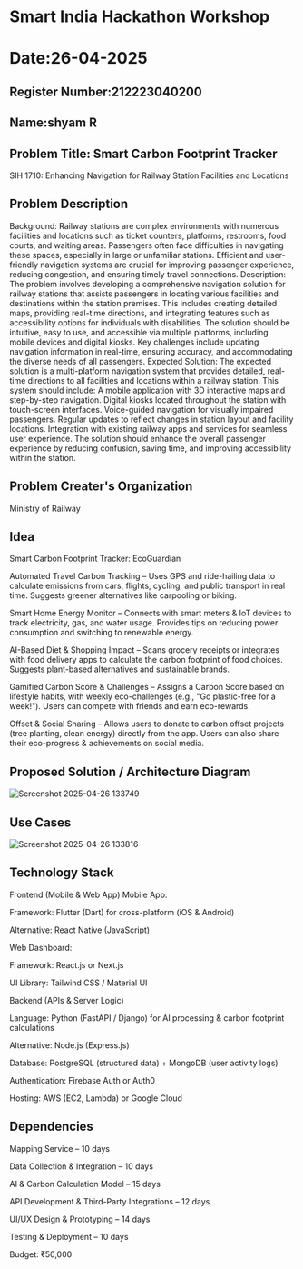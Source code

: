 # Smart India Hackathon Workshop
# Date:26-04-2025
## Register Number:212223040200
## Name:shyam R
## Problem Title: Smart Carbon Footprint Tracker
SIH 1710: Enhancing Navigation for Railway Station Facilities and Locations
## Problem Description
Background: Railway stations are complex environments with numerous facilities and locations such as ticket counters, platforms, restrooms, food courts, and waiting areas. Passengers often face difficulties in navigating these spaces, especially in large or unfamiliar stations. Efficient and user-friendly navigation systems are crucial for improving passenger experience, reducing congestion, and ensuring timely travel connections. Description: The problem involves developing a comprehensive navigation solution for railway stations that assists passengers in locating various facilities and destinations within the station premises. This includes creating detailed maps, providing real-time directions, and integrating features such as accessibility options for individuals with disabilities. The solution should be intuitive, easy to use, and accessible via multiple platforms, including mobile devices and digital kiosks. Key challenges include updating navigation information in real-time, ensuring accuracy, and accommodating the diverse needs of all passengers. Expected Solution: The expected solution is a multi-platform navigation system that provides detailed, real-time directions to all facilities and locations within a railway station. This system should include: A mobile application with 3D interactive maps and step-by-step navigation. Digital kiosks located throughout the station with touch-screen interfaces. Voice-guided navigation for visually impaired passengers. Regular updates to reflect changes in station layout and facility locations. Integration with existing railway apps and services for seamless user experience. The solution should enhance the overall passenger experience by reducing confusion, saving time, and improving accessibility within the station.

## Problem Creater's Organization
Ministry of Railway

## Idea
 Smart Carbon Footprint Tracker: EcoGuardian
 
Automated Travel Carbon Tracking – Uses GPS and ride-hailing data to calculate emissions from cars, flights, cycling, and public transport in real time. Suggests greener alternatives like carpooling or biking.

Smart Home Energy Monitor – Connects with smart meters & IoT devices to track electricity, gas, and water usage. Provides tips on reducing power consumption and switching to renewable energy.

AI-Based Diet & Shopping Impact – Scans grocery receipts or integrates with food delivery apps to calculate the carbon footprint of food choices. Suggests plant-based alternatives and sustainable brands.

Gamified Carbon Score & Challenges – Assigns a Carbon Score based on lifestyle habits, with weekly eco-challenges (e.g., "Go plastic-free for a week!"). Users can compete with friends and earn eco-rewards.

Offset & Social Sharing – Allows users to donate to carbon offset projects (tree planting, clean energy) directly from the app. Users can also share their eco-progress & achievements on social media.


## Proposed Solution / Architecture Diagram
![Screenshot 2025-04-26 133749](https://github.com/user-attachments/assets/439d3244-5fe4-4b5e-8152-deef650a4b57)




## Use Cases
![Screenshot 2025-04-26 133816](https://github.com/user-attachments/assets/bba72124-9940-48e4-a103-db7de1dc8a0d)



## Technology Stack
Frontend (Mobile & Web App)
Mobile App:

Framework: Flutter (Dart)  for cross-platform (iOS & Android)

Alternative: React Native (JavaScript)

Web Dashboard:

Framework: React.js or Next.js

UI Library: Tailwind CSS / Material UI

 Backend (APIs & Server Logic)
 
Language: Python (FastAPI / Django) for AI processing & carbon footprint calculations

Alternative: Node.js (Express.js)

Database: PostgreSQL (structured data) + MongoDB (user activity logs)

Authentication: Firebase Auth or Auth0

Hosting: AWS (EC2, Lambda) or Google Cloud



## Dependencies

Mapping Service – 10 days

Data Collection & Integration – 10 days

AI & Carbon Calculation Model – 15 days

API Development & Third-Party Integrations – 12 days

UI/UX Design & Prototyping – 14 days

Testing & Deployment – 10 days

Budget: ₹50,000

